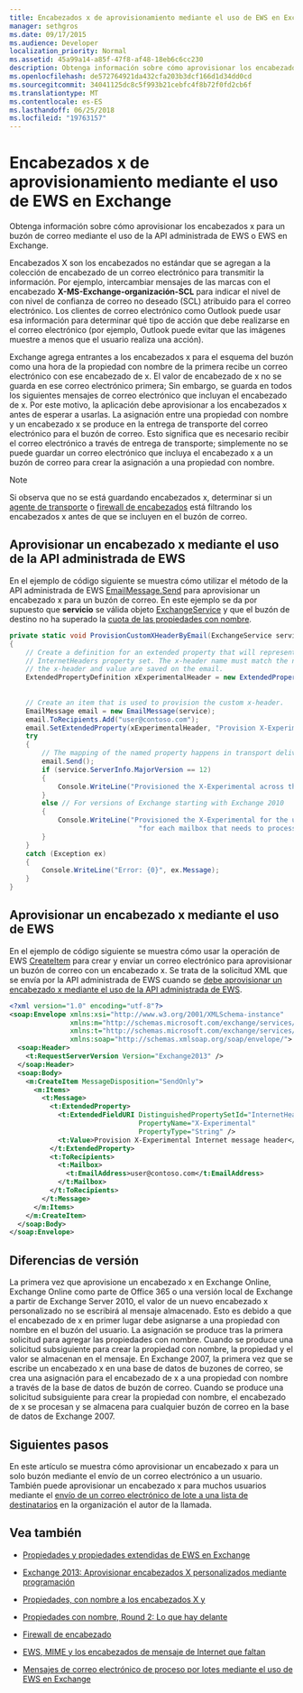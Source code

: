 ```yaml
---
title: Encabezados x de aprovisionamiento mediante el uso de EWS en Exchange
manager: sethgros
ms.date: 09/17/2015
ms.audience: Developer
localization_priority: Normal
ms.assetid: 45a99a14-a85f-47f8-af48-18eb6c6cc230
description: Obtenga información sobre cómo aprovisionar los encabezados x para un buzón de correo mediante el uso de la API administrada de EWS o EWS en Exchange.
ms.openlocfilehash: de572764921da432cfa203b3dcf166d1d34dd0cd
ms.sourcegitcommit: 34041125dc8c5f993b21cebfc4f8b72f0fd2cb6f
ms.translationtype: MT
ms.contentlocale: es-ES
ms.lasthandoff: 06/25/2018
ms.locfileid: "19763157"
---
```

# <a name="provision-x-headers-by-using-ews-in-exchange"></a>Encabezados x de aprovisionamiento mediante el uso de EWS en Exchange

Obtenga información sobre cómo aprovisionar los encabezados x para un buzón de correo mediante el uso de la API administrada de EWS o EWS en Exchange.
  
Encabezados X son los encabezados no estándar que se agregan a la colección de encabezado de un correo electrónico para transmitir la información. Por ejemplo, intercambiar mensajes de las marcas con el encabezado **X-MS-Exchange-organización-SCL** para indicar el nivel de con nivel de confianza de correo no deseado (SCL) atribuido para el correo electrónico. Los clientes de correo electrónico como Outlook puede usar esa información para determinar qué tipo de acción que debe realizarse en el correo electrónico (por ejemplo, Outlook puede evitar que las imágenes muestre a menos que el usuario realiza una acción). 
  
Exchange agrega entrantes a los encabezados x para el esquema del buzón como una hora de la propiedad con nombre de la primera recibe un correo electrónico con ese encabezado de x. El valor de encabezado de x no se guarda en ese correo electrónico primera; Sin embargo, se guarda en todos los siguientes mensajes de correo electrónico que incluyan el encabezado de x. Por este motivo, la aplicación debe aprovisionar a los encabezados x antes de esperar a usarlas. La asignación entre una propiedad con nombre y un encabezado x se produce en la entrega de transporte del correo electrónico para el buzón de correo. Esto significa que es necesario recibir el correo electrónico a través de entrega de transporte; simplemente no se puede guardar un correo electrónico que incluya el encabezado x a un buzón de correo para crear la asignación a una propiedad con nombre.
  
> [!NOTE]
> Si observa que no se está guardando encabezados x, determinar si un [agente de transporte](http://code.msdn.microsoft.com/Exchange-2013-Build-an-32f62f5a) o [firewall de encabezados](http://technet.microsoft.com/en-us/library/bb232136%28v=exchg.150%29.aspx) está filtrando los encabezados x antes de que se incluyen en el buzón de correo. 
  
## <a name="provision-an-x-header-by-using-the-ews-managed-api"></a>Aprovisionar un encabezado x mediante el uso de la API administrada de EWS
<a name="bk_example1"> </a>

En el ejemplo de código siguiente se muestra cómo utilizar el método de la API administrada de EWS [EmailMessage.Send](http://msdn.microsoft.com/en-us/library/office/microsoft.exchange.webservices.data.emailmessage.send%28v=exchg.80%29.aspx) para aprovisionar un encabezado x para un buzón de correo. En este ejemplo se da por supuesto que **servicio** se válida objeto [ExchangeService](http://msdn.microsoft.com/en-us/library/microsoft.exchange.webservices.data.exchangeservice%28v=exchg.80%29.aspx) y que el buzón de destino no ha superado la [cuota de las propiedades con nombre](http://technet.microsoft.com/en-us/library/bb851492%28v=EXCHG.80%29.aspx).
  
```cs
private static void ProvisionCustomXHeaderByEmail(ExchangeService service)
{
    // Create a definition for an extended property that will represent a custom x-header. X-headers must be created in the
    // InternetHeaders property set. The x-header name must match the name of the x-header sent in the subsequent emails so
    // the x-header and value are saved on the email.
    ExtendedPropertyDefinition xExperimentalHeader = new ExtendedPropertyDefinition(DefaultExtendedPropertySet.InternetHeaders,
                                                                                            "X-Experimental",
                                                                                            MapiPropertyType.String);
    // Create an item that is used to provision the custom x-header.
    EmailMessage email = new EmailMessage(service);
    email.ToRecipients.Add("user@contoso.com");
    email.SetExtendedProperty(xExperimentalHeader, "Provision X-Experimental Internet message header");
    try
    {
        // The mapping of the named property happens in transport delivery.
        email.Send();
        if (service.ServerInfo.MajorVersion == 12)
        {
            Console.WriteLine("Provisioned the X-Experimental across the mailbox database that hosts the user's mailbox.");
        }
        else // For versions of Exchange starting with Exchange 2010
        {
            Console.WriteLine("Provisioned the X-Experimental for the user's mailbox. You will need to run this " +
                                "for each mailbox that needs to process this x-header.");
        }
    }
    catch (Exception ex)
    {
        Console.WriteLine("Error: {0}", ex.Message);
    }
}
```

## <a name="provision-an-x-header-by-using-ews"></a>Aprovisionar un encabezado x mediante el uso de EWS
<a name="bk_example1"> </a>

En el ejemplo de código siguiente se muestra cómo usar la operación de EWS [CreateItem](http://msdn.microsoft.com/library/78a52120-f1d0-4ed7-8748-436e554f75b6%28Office.15%29.aspx) para crear y enviar un correo electrónico para aprovisionar un buzón de correo con un encabezado x. Se trata de la solicitud XML que se envía por la API administrada de EWS cuando se [debe aprovisionar un encabezado x mediante el uso de la API administrada de EWS](#bk_example1).
  
```XML
<?xml version="1.0" encoding="utf-8"?>
<soap:Envelope xmlns:xsi="http://www.w3.org/2001/XMLSchema-instance"
               xmlns:m="http://schemas.microsoft.com/exchange/services/2006/messages"
               xmlns:t="http://schemas.microsoft.com/exchange/services/2006/types"
               xmlns:soap="http://schemas.xmlsoap.org/soap/envelope/">
  <soap:Header>
    <t:RequestServerVersion Version="Exchange2013" />
  </soap:Header>
  <soap:Body>
    <m:CreateItem MessageDisposition="SendOnly">
      <m:Items>
        <t:Message>
          <t:ExtendedProperty>
            <t:ExtendedFieldURI DistinguishedPropertySetId="InternetHeaders"
                                PropertyName="X-Experimental"
                                PropertyType="String" />
            <t:Value>Provision X-Experimental Internet message header</t:Value>
          </t:ExtendedProperty>
          <t:ToRecipients>
            <t:Mailbox>
              <t:EmailAddress>user@contoso.com</t:EmailAddress>
            </t:Mailbox>
          </t:ToRecipients>
        </t:Message>
      </m:Items>
    </m:CreateItem>
  </soap:Body>
</soap:Envelope>

```

## <a name="version-differences"></a>Diferencias de versión
<a name="bk_example1"> </a>

La primera vez que aprovisione un encabezado x en Exchange Online, Exchange Online como parte de Office 365 o una versión local de Exchange a partir de Exchange Server 2010, el valor de un nuevo encabezado x personalizado no se escribirá al mensaje almacenado. Esto es debido a que el encabezado de x en primer lugar debe asignarse a una propiedad con nombre en el buzón del usuario. La asignación se produce tras la primera solicitud para agregar las propiedades con nombre. Cuando se produce una solicitud subsiguiente para crear la propiedad con nombre, la propiedad y el valor se almacenan en el mensaje. En Exchange 2007, la primera vez que se escribe un encabezado x en una base de datos de buzones de correo, se crea una asignación para el encabezado de x a una propiedad con nombre a través de la base de datos de buzón de correo. Cuando se produce una solicitud subsiguiente para crear la propiedad con nombre, el encabezado de x se procesan y se almacena para cualquier buzón de correo en la base de datos de Exchange 2007.
  
## <a name="next-steps"></a>Siguientes pasos
<a name="bk_example1"> </a>

En este artículo se muestra cómo aprovisionar un encabezado x para un solo buzón mediante el envío de un correo electrónico a un usuario. También puede aprovisionar un encabezado x para muchos usuarios mediante el [envío de un correo electrónico de lote a una lista de destinatarios](how-to-process-email-messages-in-batches-by-using-ews-in-exchange.md) en la organización el autor de la llamada. 
  
## <a name="see-also"></a>Vea también


- [Propiedades y propiedades extendidas de EWS en Exchange](properties-and-extended-properties-in-ews-in-exchange.md)
    
- [Exchange 2013: Aprovisionar encabezados X personalizados mediante programación](http://code.msdn.microsoft.com/exchange/Exchange-2013-Provision-d4ef5719)
    
- [Propiedades, con nombre a los encabezados X y](http://blogs.technet.com/b/exchange/archive/2009/04/06/3407221.aspx)
    
- [Propiedades con nombre, Round 2: Lo que hay delante](http://blogs.technet.com/b/exchange/archive/2009/06/12/3407672.aspx)
    
- [Firewall de encabezado](http://technet.microsoft.com/en-us/library/bb232136%28v=exchg.150%29.aspx)
    
- [EWS, MIME y los encabezados de mensaje de Internet que faltan](http://msdn.microsoft.com/library/office/hh545614%28v=exchg.140%29.aspx)
    
- [Mensajes de correo electrónico de proceso por lotes mediante el uso de EWS en Exchange](how-to-process-email-messages-in-batches-by-using-ews-in-exchange.md)
    

